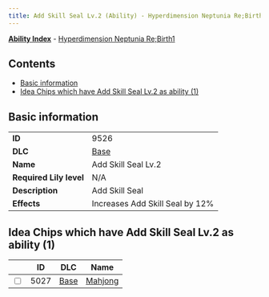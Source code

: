 ```yaml
---
title: Add Skill Seal Lv.2 (Ability) - Hyperdimension Neptunia Re;Birth1
---
```


[**Ability Index**](/neptunia/rb1/ability/index.html) - [Hyperdimension Neptunia Re;Birth1](/neptunia/rb1)

## Contents

- [Basic information](#basic-information)
- [Idea Chips which have Add Skill Seal Lv.2 as ability (1)](#idea-chips-which-have-add-skill-seal-lv2-as-ability-1)

## Basic information

|   |   |
| -- | -- |
| **ID** | 9526 |
| **DLC** | [Base](/neptunia/rb1/dlc/1-base.html) |
| **Name** | Add Skill Seal Lv.2 |
| **Required Lily level** | N/A |
| **Description** | Add Skill Seal |
| **Effects** | Increases Add Skill Seal by 12% |


## Idea Chips which have Add Skill Seal Lv.2 as ability (1)

|    | ID | DLC | Name |
| -- | -- | --- | ---- |
| <input type="checkbox" id="rb1-item-1-5027" class="trackbox" /> | 5027 | [Base](/neptunia/rb1/dlc/1-base.html) | [Mahjong](/neptunia/rb1/item/1-5027-mahjong.html) |
